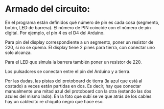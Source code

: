 # Armado del circuito:

En el programa están definidos qué número de pin es cada cosa (segmento, botón, LED de barrera).
El número de PIN coincide con el número de pin digital. Por ejemplo, el pin 4 es el D4 del Arduino.

Para pin del display correspondiente a un segmento, poner un resistor de 220, si no se quema.
El display tiene 2 pines para tierra, con conectar uno solo alcanza.

Para el LED que simula la barrera también poner un resistor de 220.

Los pulsadores se conectan entre el pin del Arduino y a tierra.

Por las dudas, las pistas del protoboard de tierra (la azul que está al costado) a veces
están partidas en dos. Es decir, hay que conectar manualmente una mitad azul del protoboard
con la otra (estando las dos azules del mismo lado). En la foto que subí se ve que atrás
de los cables hay un cablecito re chiquito negro que hace eso. 
